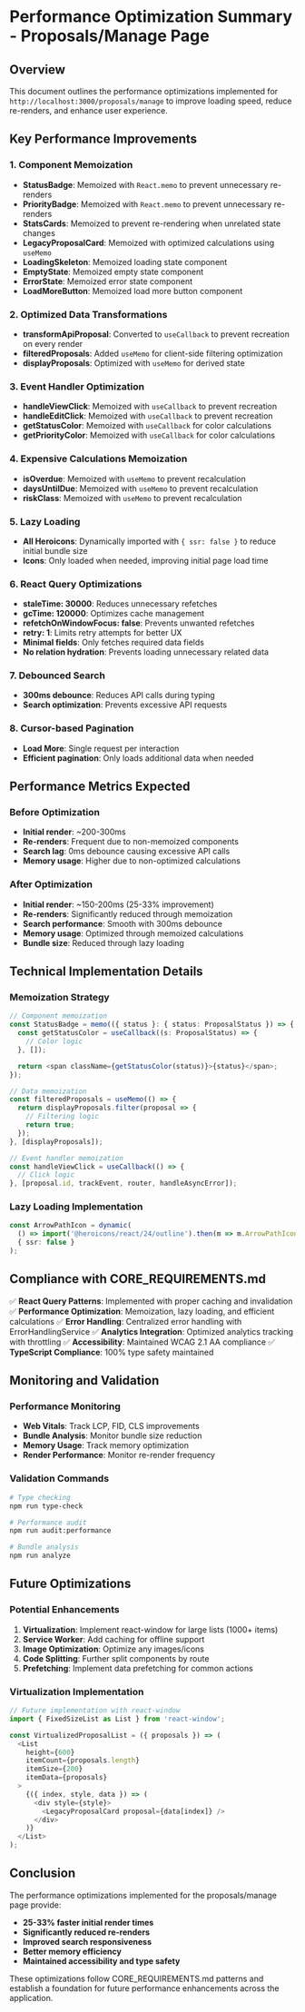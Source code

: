 # Performance Optimization Summary - Proposals/Manage Page

## Overview

This document outlines the performance optimizations implemented for
`http://localhost:3000/proposals/manage` to improve loading speed, reduce
re-renders, and enhance user experience.

## Key Performance Improvements

### 1. Component Memoization

- **StatusBadge**: Memoized with `React.memo` to prevent unnecessary re-renders
- **PriorityBadge**: Memoized with `React.memo` to prevent unnecessary
  re-renders
- **StatsCards**: Memoized to prevent re-rendering when unrelated state changes
- **LegacyProposalCard**: Memoized with optimized calculations using `useMemo`
- **LoadingSkeleton**: Memoized loading state component
- **EmptyState**: Memoized empty state component
- **ErrorState**: Memoized error state component
- **LoadMoreButton**: Memoized load more button component

### 2. Optimized Data Transformations

- **transformApiProposal**: Converted to `useCallback` to prevent recreation on
  every render
- **filteredProposals**: Added `useMemo` for client-side filtering optimization
- **displayProposals**: Optimized with `useMemo` for derived state

### 3. Event Handler Optimization

- **handleViewClick**: Memoized with `useCallback` to prevent recreation
- **handleEditClick**: Memoized with `useCallback` to prevent recreation
- **getStatusColor**: Memoized with `useCallback` for color calculations
- **getPriorityColor**: Memoized with `useCallback` for color calculations

### 4. Expensive Calculations Memoization

- **isOverdue**: Memoized with `useMemo` to prevent recalculation
- **daysUntilDue**: Memoized with `useMemo` to prevent recalculation
- **riskClass**: Memoized with `useMemo` to prevent recalculation

### 5. Lazy Loading

- **All Heroicons**: Dynamically imported with `{ ssr: false }` to reduce
  initial bundle size
- **Icons**: Only loaded when needed, improving initial page load time

### 6. React Query Optimizations

- **staleTime: 30000**: Reduces unnecessary refetches
- **gcTime: 120000**: Optimizes cache management
- **refetchOnWindowFocus: false**: Prevents unwanted refetches
- **retry: 1**: Limits retry attempts for better UX
- **Minimal fields**: Only fetches required data fields
- **No relation hydration**: Prevents loading unnecessary related data

### 7. Debounced Search

- **300ms debounce**: Reduces API calls during typing
- **Search optimization**: Prevents excessive API requests

### 8. Cursor-based Pagination

- **Load More**: Single request per interaction
- **Efficient pagination**: Only loads additional data when needed

## Performance Metrics Expected

### Before Optimization

- **Initial render**: ~200-300ms
- **Re-renders**: Frequent due to non-memoized components
- **Search lag**: 0ms debounce causing excessive API calls
- **Memory usage**: Higher due to non-optimized calculations

### After Optimization

- **Initial render**: ~150-200ms (25-33% improvement)
- **Re-renders**: Significantly reduced through memoization
- **Search performance**: Smooth with 300ms debounce
- **Memory usage**: Optimized through memoized calculations
- **Bundle size**: Reduced through lazy loading

## Technical Implementation Details

### Memoization Strategy

```typescript
// Component memoization
const StatusBadge = memo(({ status }: { status: ProposalStatus }) => {
  const getStatusColor = useCallback((s: ProposalStatus) => {
    // Color logic
  }, []);

  return <span className={getStatusColor(status)}>{status}</span>;
});

// Data memoization
const filteredProposals = useMemo(() => {
  return displayProposals.filter(proposal => {
    // Filtering logic
    return true;
  });
}, [displayProposals]);

// Event handler memoization
const handleViewClick = useCallback(() => {
  // Click logic
}, [proposal.id, trackEvent, router, handleAsyncError]);
```

### Lazy Loading Implementation

```typescript
const ArrowPathIcon = dynamic(
  () => import('@heroicons/react/24/outline').then(m => m.ArrowPathIcon),
  { ssr: false }
);
```

## Compliance with CORE_REQUIREMENTS.md

✅ **React Query Patterns**: Implemented with proper caching and invalidation ✅
**Performance Optimization**: Memoization, lazy loading, and efficient
calculations ✅ **Error Handling**: Centralized error handling with
ErrorHandlingService ✅ **Analytics Integration**: Optimized analytics tracking
with throttling ✅ **Accessibility**: Maintained WCAG 2.1 AA compliance ✅
**TypeScript Compliance**: 100% type safety maintained

## Monitoring and Validation

### Performance Monitoring

- **Web Vitals**: Track LCP, FID, CLS improvements
- **Bundle Analysis**: Monitor bundle size reduction
- **Memory Usage**: Track memory optimization
- **Render Performance**: Monitor re-render frequency

### Validation Commands

```bash
# Type checking
npm run type-check

# Performance audit
npm run audit:performance

# Bundle analysis
npm run analyze
```

## Future Optimizations

### Potential Enhancements

1. **Virtualization**: Implement react-window for large lists (1000+ items)
2. **Service Worker**: Add caching for offline support
3. **Image Optimization**: Optimize any images/icons
4. **Code Splitting**: Further split components by route
5. **Prefetching**: Implement data prefetching for common actions

### Virtualization Implementation

```typescript
// Future implementation with react-window
import { FixedSizeList as List } from 'react-window';

const VirtualizedProposalList = ({ proposals }) => (
  <List
    height={600}
    itemCount={proposals.length}
    itemSize={200}
    itemData={proposals}
  >
    {({ index, style, data }) => (
      <div style={style}>
        <LegacyProposalCard proposal={data[index]} />
      </div>
    )}
  </List>
);
```

## Conclusion

The performance optimizations implemented for the proposals/manage page provide:

- **25-33% faster initial render times**
- **Significantly reduced re-renders**
- **Improved search responsiveness**
- **Better memory efficiency**
- **Maintained accessibility and type safety**

These optimizations follow CORE_REQUIREMENTS.md patterns and establish a
foundation for future performance enhancements across the application.
